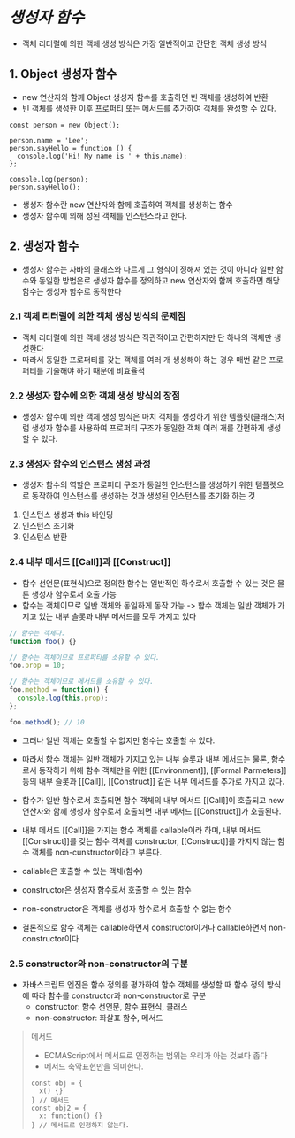 # ***생성자 함수***
- 객체 리터럴에 의한 객체 생성 방식은 가장 일반적이고 간단한 객체 생성 방식

## 1. Object 생성자 함수
- new 연산자와 함께 Object 생성자 함수를 호출하면 빈 객체를 생성하여 반환
- 빈 객체를 생성한 이후 프로퍼티 또는 메서드를 추가하여 객체를 완성할 수 있다.
```
const person = new Object();

person.name = 'Lee';
person.sayHello = function () {
  console.log('Hi! My name is ' + this.name);
};

console.log(person);
person.sayHello();
```
- 생성자 함수란 new 연산자와 함께 호출하여 객체를 생성하는 함수
- 생성자 함수에 의해 성된 객체를 인스턴스라고 한다.

## 2. 생성자 함수
- 생성자 함수는 자바의 클래스와 다르게 그 형식이 정해져 있는 것이 아니라 일반 함수와 동일한 방법은로 생성자 함수를 정의하고 new 연산자와 함께 호출하면 해당 함수는 생성자 함수로 동작한다

### 2.1 객체 리터럴에 의한 객체 생성 방식의 문제점
- 객체 리터럴에 의한 객체 생성 방식은 직관적이고 간편하지만 단 하나의 객체만 생성한다
- 따라서 동일한 프로퍼티를 갖는 객체를 여러 개 생성해야 하는 경우 매번 같은 프로퍼티를 기술해야 하기 때문에 비효율적

### 2.2 생성자 함수에 의한 객체 생성 방식의 장점
- 생성자 함수에 의한 객체 생성 방식은 마치 객체를 생성하기 위한 템플릿(클래스)처럼 생성자 함수를 사용하여 프로퍼티 구조가 동일한 객체 여러 개를 간편하게 생성할 수 있다.

### 2.3 생성자 함수의 인스턴스 생성 과정
- 생성자 함수의 역할은 프로퍼티 구조가 동일한 인스턴스를 생성하기 위한 템플렛으로 동작하여 인스턴스를 생성하는 것과 생성된 인스턴스를 초기화 하는 것
1. 인스턴스 생성과 this 바인딩
2. 인스턴스 초기화
3. 인스턴스 반환

### 2.4 내부 메서드 [[Call]]과 [[Construct]]
- 함수 선언문(표현식)으로 정의한 함수는 일반적인 하수로서 호출할 수 있는 것은 물론 생성자 함수로서 호출 가능
- 함수는 객체이므로 일반 객체와 동일하게 동작 가능 -> 함수 객체는 일반 객체가 가지고 있는 내부 슬롯과 내부 메서드를 모두 가지고 있다
```js
// 함수는 객체다.
function foo() {}

// 함수는 객체이므로 프로퍼티를 소유할 수 있다.
foo.prop = 10;

// 함수는 객체이므로 메서드를 소유할 수 있다.
foo.method = function() {
  console.log(this.prop);
};

foo.method(); // 10
```
- 그러나 일반 객체는 호출할 수 없지만 함수는 호출할 수 있다.
- 따라서 함수 객체는 일반 객체가 가지고 있는 내부 슬롯과 내부 메서드는 물론, 함수로서 동작하기 위해 함수 객체만을 위한 [[Environment]], [[Formal Parmeters]]등의 내부 슬롯과 [[Call]], [[Construct]] 같은 내부 메서드를 추가로 가지고 있다.

- 함수가 일반 함수로서 호출되면 함수 객체의 내부 메서드 [[Call]]이 호출되고 new 연산자와 함께 생성자 함수로서 호출되면 내부 메서드 [[Construct]]가 호출된다.

- 내부 메서드 [[Call]]을 가지는 함수 객체를 callable이라 하며, 내부 메서드 [[Construct]]를 갖는 함수 객체를 constructor, [[Construct]]를 가지지 않는 함수 객체를 non-cunstructor이라고 부른다.

- callable은 호출할 수 있는 객체(함수)
- constructor은 생성자 함수로서 호출할 수 있는 함수
- non-constructor은 객체를 생성자 함수로서 호출할 수 없는 함수

- 결론적으로 함수 객체는 callable하면서 constructor이거나 callable하면서 non-constructor이다

### 2.5 constructor와 non-constructor의 구분
- 자바스크립트 엔진은 함수 정의를 평가하여 함수 객체를 생성할 때 함수 정의 방식에 따라 함수를 constructor과 non-constructor로 구분
  - constructor: 함수 선언문, 함수 표현식, 클래스
  - non-constructor: 화살표 함수, 메서드
> 메서드
> - ECMAScript에서 메서드로 인정하는 범위는 우리가 아는 것보다 좁다
> - 메서드 축약표현만을 의미한다.
> ```
>const obj = {
>   x() {}
>} // 메서드
>const obj2 = {
>   x: function() {}  
>} // 메서드로 인정하지 않는다.
> ```

